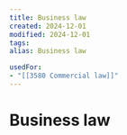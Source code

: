 ```yaml
---
title: Business law
created: 2024-12-01
modified: 2024-12-01
tags: 
alias: Business law

usedFor:
- "[[3580 Commercial law]]"
---
```

# Business law
